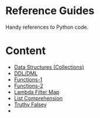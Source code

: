 # Reference Guides
Handy references to Python code.

# Content
- [Data Structures (Collections)](collections-rg.py)
- [DDL/DML](database-rg.sql)
- [Functions-1](functions1-rg.py)
- [Functions-2](functions2-rg.py)
- [Lambda Filter Map](lambda-filter-map-rg.py)
- [List Comprehension](list-comprehension-rg.py)
- [Truthy Falsey](truthy-falsey-rg.py)
- 